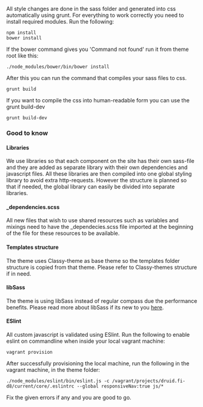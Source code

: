 All style changes are done in the sass folder and generated into css automatically using grunt.
For everything to work correctly you need to install required modules. Run the following:

    npm install
    bower install

If the bower command gives you 'Command not found' run it from theme root like this:

    ./node_modules/bower/bin/bower install

After this you can run the command that compiles your sass files to css.

    grunt build

If you want to compile the css into human-readable form you can use the grunt build-dev

    grunt build-dev

### Good to know ###

#### Libraries ####

We use libraries so that each component on the site has their own sass-file and they are added as separate library
with their own dependencies and javascript files. All these libraries are then compiled into one global styling library
to avoid extra http-requests. However the structure is planned so that if needed, the global library can easily be
divided into separate libraries.

#### _dependencies.scss ####

All new files that wish to use shared resources such as variables and mixings need to have the _dependecies.scss file
imported at the beginning of the file for these resources to be available.

#### Templates structure ####

The theme uses Classy-theme as base theme so the templates folder structure is copied from that theme. Please refer to
Classy-themes structure if in need.

#### libSass ####

The theme is using libSass instead of regular compass due the performance benefits. Please read more about libSass if
its new to you <a href="http://sass-lang.com/libsass">here</a>.

#### ESlint ####

All custom javascript is validated using ESlint. Run the following to enable eslint on commandline when inside your
local vagrant machine:

    vagrant provision

After successfully provisioning the local machine, run the following in the vagrant machine, in the theme folder:

    ./node_modules/eslint/bin/eslint.js -c /vagrant/projects/druid.fi-d8/current/core/.eslintrc --global responsiveNav:true js/*

Fix the given errors if any and you are good to go.
